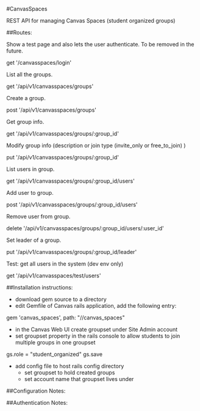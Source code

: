 #CanvasSpaces

REST API for managing Canvas Spaces (student organized groups)

##Routes:

  Show a test page and also lets the user authenticate. To be removed in the future.
  
  get '/canvasspaces/login'

  List all the groups.
  
  get '/api/v1/canvasspaces/groups'
  
  Create a group.

  post '/api/v1/canvasspaces/groups'

  Get group info.

  get '/api/v1/canvasspaces/groups/:group_id'
  
  Modify group info (description or join type (invite_only or free_to_join) )

  put '/api/v1/canvasspaces/groups/:group_id'
  
  List users in group.

  get '/api/v1/canvasspaces/groups/:group_id/users'

  Add user to group.

  post '/api/v1/canvasspaces/groups/:group_id/users'
  
  Remove user from group.

  delete '/api/v1/canvasspaces/groups/:group_id/users/:user_id'
  
  Set leader of a group.

  put '/api/v1/canvasspaces/groups/:group_id/leader'
  
  Test: get all users in the system (dev env only)

  get '/api/v1/canvasspaces/test/users'


##Installation instructions:

- download gem source to a directory
- edit Gemfile of Canvas rails application, add the following entry:

gem 'canvas_spaces', path: "/<path to canvas_spaces dir>/canvas_spaces"

- in the Canvas Web UI create groupset under Site Admin account
- set groupset property in the rails console to allow students to join multiple groups in one groupset

gs.role = "student_organized"
gs.save

- add config file to host rails config directory
	- set groupset to hold created groups
	- set account name that groupset lives under

##Configuration Notes:

##Authentication Notes:
